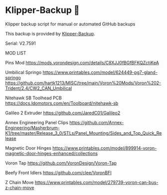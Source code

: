 # Klipper-Backup 💾 
Klipper backup script for manual or automated GitHub backups 

This backup is provided by [Klipper-Backup](https://github.com/Staubgeborener/klipper-backup).


Serial: V2.7591


MOD LIST

Pins Mod 
  https://mods.vorondesign.com/details/C8XJJ0fBGfBFKQZctjKeA
  
Umbilical Springo 
  https://www.printables.com/model/624449-pg7-gland-springo 
  https://github.com/hartk1213/MISC/tree/main/Voron%20Mods/Voron%202-Trident/2.4/CW2_CAN_Umbilical
  
Nitehawk SB Toolhead PCB
  https://docs.ldomotors.com/en/Toolboard/nitehawk-sb
  
Galileo 2 Extruder 
  https://github.com/JaredC01/Galileo2
  
Annex Engineering Panel Clips 
  https://github.com/Annex-Engineering/Masherbrum-K1/tree/master/Release_3_0/STLs/Panel_Mounting/Sides_and_Top_Quick_Release
  
Magnetic Door Hinges
  https://www.printables.com/model/899914-voron-magnetic-door-hinges-enhanced/collections
  
Voron Tap
  https://github.com/VoronDesign/Voron-Tap
  
Beefy Front Idlers
  https://github.com/clee/VoronBFI
  
Z Chain Move 
  https://www.printables.com/model/279739-voron-can-bus-z-chain-move
